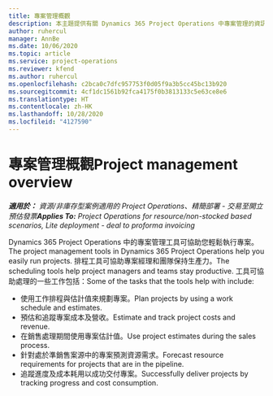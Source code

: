 ```yaml
---
title: 專案管理概觀
description: 本主題提供有關 Dynamics 365 Project Operations 中專案管理的資訊。
author: ruhercul
manager: AnnBe
ms.date: 10/06/2020
ms.topic: article
ms.service: project-operations
ms.reviewer: kfend
ms.author: ruhercul
ms.openlocfilehash: c2bca0c7dfc957753f0d05f9a3b5cc45bc13b920
ms.sourcegitcommit: 4cf1dc1561b92fca4175f0b3813133c5e63ce8e6
ms.translationtype: HT
ms.contentlocale: zh-HK
ms.lasthandoff: 10/28/2020
ms.locfileid: "4127590"
---
```

# <a name="project-management-overview"></a><span data-ttu-id="88d91-103">專案管理概觀</span><span class="sxs-lookup"><span data-stu-id="88d91-103">Project management overview</span></span>

<span data-ttu-id="88d91-104">_**適用於：** 資源/非庫存型案例適用的 Project Operations、精簡部署 - 交易至開立預估發票_</span><span class="sxs-lookup"><span data-stu-id="88d91-104">_**Applies To:** Project Operations for resource/non-stocked based scenarios, Lite deployment - deal to proforma invoicing_</span></span>

<span data-ttu-id="88d91-105">Dynamics 365 Project Operations 中的專案管理工具可協助您輕鬆執行專案。</span><span class="sxs-lookup"><span data-stu-id="88d91-105">The project management tools in Dynamics 365 Project Operations help you easily run projects.</span></span> <span data-ttu-id="88d91-106">排程工具可協助專案經理和團隊保持生產力。</span><span class="sxs-lookup"><span data-stu-id="88d91-106">The scheduling tools help project managers and teams stay productive.</span></span> <span data-ttu-id="88d91-107">工具可協助處理的一些工作包括：</span><span class="sxs-lookup"><span data-stu-id="88d91-107">Some of the tasks that the tools help with include:</span></span>

- <span data-ttu-id="88d91-108">使用工作排程與估計值來規劃專案。</span><span class="sxs-lookup"><span data-stu-id="88d91-108">Plan projects by using a work schedule and estimates.</span></span>
- <span data-ttu-id="88d91-109">預估和追蹤專案成本及營收。</span><span class="sxs-lookup"><span data-stu-id="88d91-109">Estimate and track project costs and revenue.</span></span>
- <span data-ttu-id="88d91-110">在銷售處理期間使用專案估計值。</span><span class="sxs-lookup"><span data-stu-id="88d91-110">Use project estimates during the sales process.</span></span>
- <span data-ttu-id="88d91-111">針對處於準銷售案源中的專案預測資源需求。</span><span class="sxs-lookup"><span data-stu-id="88d91-111">Forecast resource requirements for projects that are in the pipeline.</span></span>
- <span data-ttu-id="88d91-112">追蹤進度及成本耗用以成功交付專案。</span><span class="sxs-lookup"><span data-stu-id="88d91-112">Successfully deliver projects by tracking progress and cost consumption.</span></span>
